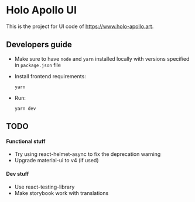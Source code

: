 # Holo Apollo UI

This is the project for UI code of https://www.holo-apollo.art.

## Developers guide

- Make sure to have `node` and `yarn` installed locally with versions specified in `package.json` file

- Install frontend requirements:

  ```
  yarn
  ```

- Run:

  ```
  yarn dev
  ```

## TODO

#### Functional stuff

- Try using react-helmet-async to fix the deprecation warning
- Upgrade material-ui to v4 (if used)

#### Dev stuff

- Use react-testing-library
- Make storybook work with translations
